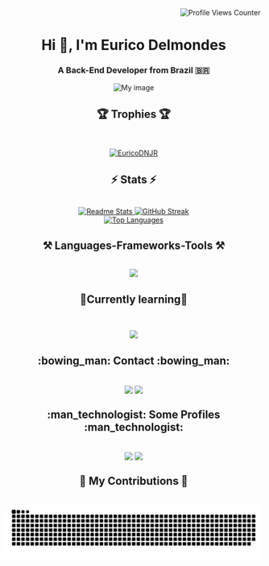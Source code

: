 <div align="right">
    <img src="https://komarev.com/ghpvc/?username=EuricoDNJR" alt="Profile Views Counter">
</div>

<h1 align="center">Hi 👋, I'm Eurico Delmondes</h1>
<h3 align="center">A Back-End Developer from Brazil 🇧🇷</h3>

<div align="center">
  <img src="https://user-images.githubusercontent.com/67143213/116002490-5ef7a280-a5d0-11eb-9dcc-bace97f0e494.png" alt="My image")
</div>

<h2 align="center">🏆 Trophies 🏆</h2>
  <br>
  <p align="center">
    <a href="https://github.com/ryo-ma/github-profile-trophy">
      <img src="https://github-profile-trophy.vercel.app/?username=EuricoDNJR&theme=radical&title=Joined2020,Stars,Followers,Issues,Repositories,Commits,PullRequest,Experience" alt="EuricoDNJR" />
    </a>
  </p>

<div align="center">
  <h2 align="center">⚡ Stats ⚡</h2>
  <br>
  <div align="center">
    <a href="https://github.com/EuricoDNJR">
      <img width=390 src="https://github-readme-stats.vercel.app/api?username=EuricoDNJR&show_icons=true&theme=transparent&include_all_commits=true&border_radius=10" alt="Readme Stats" />
    </a>
    <a href="https://git.io/streak-stats">
      <img width=410 src="https://streak-stats.demolab.com/?user=EuricoDNJR&theme=transparent&border_radius=10" alt="GitHub Streak" />
    </a>
  </div>
  <div align="center">
    <a href="https://github.com/EuricoDNJR">
      <img src="https://github-readme-stats.vercel.app/api/top-langs/?username=EuricoDNJR&layout=compact&theme=transparent&border_radius=10&hide=jupyter%20notebook" alt="Top Languages" />
    </a>
  </div>
</div>



<h2 align="center">⚒️ Languages-Frameworks-Tools ⚒️</h2>
<br/>
<div align="center">
    <img src="https://skillicons.dev/icons?i=py,c,mysql,fastapi,aws,linux,github,git,vscode&perline=3" />
</div>

<div align="center">  
  <h2>🧐Currently learning🧐</h2>
  <br>
  <p><img src="https://skillicons.dev/icons?i=js,html,css,docker"/></p>
</div>

<div align="center">
  <h2>:bowing_man: Contact :bowing_man:</h2>
  <br>
  <a href="https://www.linkedin.com/in/eurico-junior-5b54a625b/" target="_blank"><img align="center" src="https://img.shields.io/badge/-LinkedIn-%230077B5?style=for-the-badge&logo=linkedin&logoColor=white"></a>
  <a href="mailto:euricojunior1011@gmail.com" target="_blank"><img align="center" src="https://img.shields.io/badge/-Gmail-D14836?style=for-the-badge&logo=gmail&logoColor=white"></a>
 </div>
 
<div align="center">
  <h2>:man_technologist: Some Profiles :man_technologist:</h2>
  <br>
  <a href="https://leetcode.com/massaultyplay/" target="_blank"><img align="center" src="https://img.shields.io/static/v1?style=for-the-badge&message=LeetCode&color=222222&logo=LeetCode&logoColor=FFA116&label="></a>
  <a href="https://tryhackme.com/p/c0r3" target="_blank"><img align="center" src="https://img.shields.io/static/v1?style=for-the-badge&message=TryHackMe&color=212C42&logo=TryHackMe&logoColor=FFFFFF&label="></a>
</div>



<div align="center">
  <h2>🐍 My Contributions 🐍</h2>
  <br>
  <img alt="snake eating my contributions" src="https://github.com/EuricoDNJR/EuricoDNJR/blob/output/github-contribution-grid-snake-dark.svg?palette=github-dark" />
  
  <br/><br/><br/>
</div>
